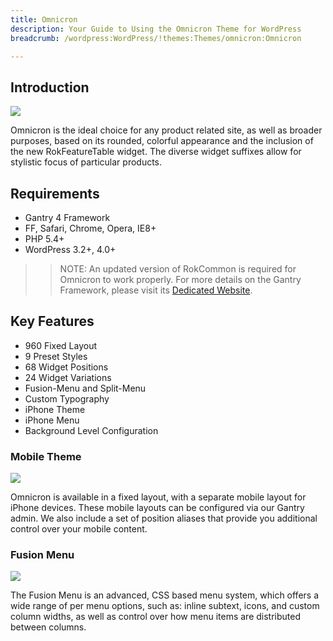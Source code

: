 ```yaml
---
title: Omnicron
description: Your Guide to Using the Omnicron Theme for WordPress
breadcrumb: /wordpress:WordPress/!themes:Themes/omnicron:Omnicron

---
```


Introduction
------------

![](assets/omnicron.jpeg)

Omnicron is the ideal choice for any product related site, as well as broader purposes, based on its rounded, colorful appearance and the inclusion of the new RokFeatureTable widget. The diverse widget suffixes allow for stylistic focus of particular products.

Requirements
------------

* Gantry 4 Framework
* FF, Safari, Chrome, Opera, IE8+
* PHP 5.4+
* WordPress 3.2+, 4.0+

> > NOTE: An updated version of RokCommon is required for Omnicron to work properly. For more details on the Gantry Framework, please visit its [Dedicated Website](http://www.gantry.org/).

Key Features
------------

* 960 Fixed Layout
* 9 Preset Styles
* 68 Widget Positions
* 24 Widget Variations
* Fusion-Menu and Split-Menu
* Custom Typography
* iPhone Theme
* iPhone Menu
* Background Level Configuration

### Mobile Theme

![](assets/mobile.jpg)

Omnicron is available in a fixed layout, with a separate mobile layout for iPhone devices. These mobile layouts can be configured via our Gantry admin. We also include a set of position aliases that provide you additional control over your mobile content.

### Fusion Menu

![](assets/fusion.jpg)

The Fusion Menu is an advanced, CSS based menu system, which offers a wide range of per menu options, such as: inline subtext, icons, and custom column widths, as well as control over how menu items are distributed between columns.
